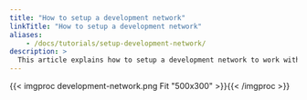```yaml
---
title: "How to setup a development network"
linkTitle: "How to setup a development network"
aliases:
    - /docs/tutorials/setup-development-network/
description: >
  This article explains how to setup a development network to work with an edge device
---
```


{{< imgproc development-network.png Fit "500x300" >}}{{< /imgproc >}}
